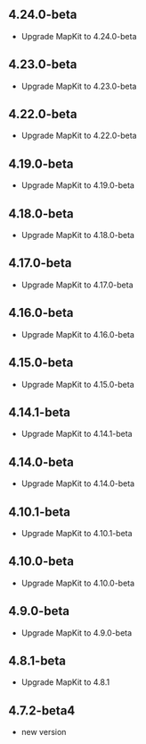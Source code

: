 ## 4.24.0-beta

* Upgrade MapKit to 4.24.0-beta

## 4.23.0-beta

* Upgrade MapKit to 4.23.0-beta

## 4.22.0-beta

* Upgrade MapKit to 4.22.0-beta

## 4.19.0-beta

* Upgrade MapKit to 4.19.0-beta

## 4.18.0-beta

* Upgrade MapKit to 4.18.0-beta

## 4.17.0-beta

* Upgrade MapKit to 4.17.0-beta

## 4.16.0-beta

* Upgrade MapKit to 4.16.0-beta

## 4.15.0-beta

* Upgrade MapKit to 4.15.0-beta

## 4.14.1-beta

* Upgrade MapKit to 4.14.1-beta

## 4.14.0-beta

* Upgrade MapKit to 4.14.0-beta

## 4.10.1-beta

* Upgrade MapKit to 4.10.1-beta

## 4.10.0-beta

* Upgrade MapKit to 4.10.0-beta

## 4.9.0-beta

* Upgrade MapKit to 4.9.0-beta

## 4.8.1-beta

* Upgrade MapKit to 4.8.1

## 4.7.2-beta4

* new version
